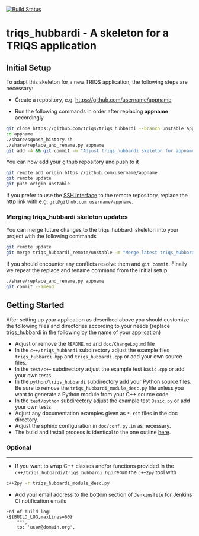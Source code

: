 [![Build Status](https://travis-ci.org/TRIQS/triqs_hubbardi.svg?branch=unstable)](https://travis-ci.org/TRIQS/triqs_hubbardi)

# triqs_hubbardi - A skeleton for a TRIQS application

Initial Setup
-------------

To adapt this skeleton for a new TRIQS application, the following steps are necessary:

* Create a repository, e.g. https://github.com/username/appname

* Run the following commands in order after replacing **appname** accordingly

```bash
git clone https://github.com/triqs/triqs_hubbardi --branch unstable appname
cd appname
./share/squash_history.sh
./share/replace_and_rename.py appname
git add -A && git commit -m "Adjust triqs_hubbardi skeleton for appname"
```

You can now add your github repository and push to it

```bash
git remote add origin https://github.com/username/appname
git remote update
git push origin unstable
```

If you prefer to use the [SSH interface](https://help.github.com/en/articles/connecting-to-github-with-ssh)
to the remote repository, replace the http link with e.g. `git@github.com:username/appname`.

### Merging triqs_hubbardi skeleton updates ###

You can merge future changes to the triqs_hubbardi skeleton into your project with the following commands

```bash
git remote update
git merge triqs_hubbardi_remote/unstable -m "Merge latest triqs_hubbardi skeleton changes"
```

If you should encounter any conflicts resolve them and `git commit`.
Finally we repeat the replace and rename command from the initial setup.

```bash
./share/replace_and_rename.py appname
git commit --amend
```

Getting Started
---------------

After setting up your application as described above you should customize the following files and directories
according to your needs (replace triqs_hubbardi in the following by the name of your application)

* Adjust or remove the `README.md` and `doc/ChangeLog.md` file
* In the `c++/triqs_hubbardi` subdirectory adjust the example files `triqs_hubbardi.hpp` and `triqs_hubbardi.cpp` or add your own source files.
* In the `test/c++` subdirectory adjust the example test `basic.cpp` or add your own tests.
* In the `python/triqs_hubbardi` subdirectory add your Python source files.
  Be sure to remove the `triqs_hubbardi_module_desc.py` file unless you want to generate a Python module from your C++ source code.
* In the `test/python` subdirectory adjust the example test `Basic.py` or add your own tests.
* Adjust any documentation examples given as `*.rst` files in the doc directory.
* Adjust the sphinx configuration in `doc/conf.py.in` as necessary.
* The build and install process is identical to the one outline [here](https://triqs.github.io/triqs_hubbardi/unstable/install.html).

### Optional ###
----------------

* If you want to wrap C++ classes and/or functions provided in the `c++/triqs_hubbardi/triqs_hubbardi.hpp` rerun the `c++2py` tool with
```bash
c++2py -r triqs_hubbardi_module_desc.py
```
* Add your email address to the bottom section of `Jenkinsfile` for Jenkins CI notification emails
```
End of build log:
\${BUILD_LOG,maxLines=60}
    """,
    to: 'user@domain.org',
```
